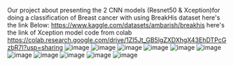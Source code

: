 Our project about presenting the 2 CNN models (Resnet50 & Xception)for doing a classification of Breast cancer with using BreakHis dataset 
here's the link Below:
https://www.kaggle.com/datasets/ambarish/breakhis
here's the link of Xception model code from colab 
https://colab.research.google.com/drive/1ZI5Jt_GB5lgZXDXhgX43EhDTPcGzbR7I?usp=sharing
![image](https://github.com/ghennani/Breast-Cancer-Classification/assets/106477949/aa749c3f-652e-43ec-811f-dabe4f6bad0e)
![image](https://github.com/ghennani/Breast-Cancer-Classification/assets/106477949/76c2c783-2387-4779-8b49-3b97d735e001)
![image](https://github.com/ghennani/Breast-Cancer-Classification/assets/106477949/f442371e-45b1-4a68-a8a3-165814997e21)
![image](https://github.com/ghennani/Breast-Cancer-Classification/assets/106477949/8e45c199-73f1-4b28-bd9d-31a096382c5b)
![image](https://github.com/ghennani/Breast-Cancer-Classification/assets/106477949/4f3988eb-8898-4267-aba8-319e279280c1)
![image](https://github.com/ghennani/Breast-Cancer-Classification/assets/106477949/ce46a923-0320-476c-8d04-51729af99b9c)
![image](https://github.com/ghennani/Breast-Cancer-Classification/assets/106477949/13ab7f0c-aaf1-4f72-bb5c-9153ac074f01)
![image](https://github.com/ghennani/Breast-Cancer-Classification/assets/106477949/0f0899c6-ef08-4dc4-9bff-faeaca56eaae)
![image](https://github.com/ghennani/Breast-Cancer-Classification/assets/106477949/bae5afc4-423a-4f5e-a58e-c00602538a45)
![image](https://github.com/ghennani/Breast-Cancer-Classification/assets/106477949/ccd8a1d0-8269-4ea9-8b1f-ca9c736f5bff)
![image](https://github.com/ghennani/Breast-Cancer-Classification/assets/106477949/d16f8175-6a6d-4acd-aae9-aa159eb0dab4)








